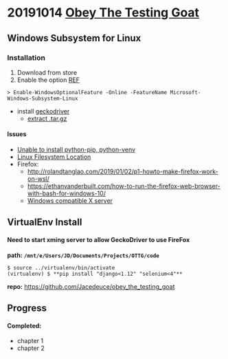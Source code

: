 # 20191014 [Obey The Testing Goat](http://www.obeythetestinggoat.com/pages/book.html)

## Windows Subsystem for Linux
### Installation
1. Download from store
2. Enable the option [REF](https://docs.microsoft.com/en-us/windows/wsl/install-win10?redirectedfrom=MSDN)
```
> Enable-WindowsOptionalFeature -Online -FeatureName Microsoft-Windows-Subsystem-Linux
```
* install [geckodriver](https://github.com/mozilla/geckodriver/releases/tag/v0.26.0)
	* [extract .tar.gz](https://www.interserver.net/tips/kb/extract-tar-gz-files-using-linux-command-line/)
#### Issues
* [Unable to install python-pip, python-venv](https://askubuntu.com/questions/1061486/unable-to-locate-package-python-pip-when-trying-to-install-from-fresh-18-04-in)
* [Linux Filesystem Location](https://www.howtogeek.com/261383/how-to-access-your-ubuntu-bash-files-in-windows-and-your-windows-system-drive-in-bash/)
* Firefox:
	* http://rolandtanglao.com/2019/01/02/p1-howto-make-firefox-work-on-wsl/
	* https://ethanvanderbuilt.com/how-to-run-the-firefox-web-browser-with-bash-for-windows-10/
	* [Windows compatible X server](https://sourceforge.net/projects/xming/files/latest/download)

## VirtualEnv Install
#### Need to start xming server to allow GeckoDriver to use FireFox

**path: `/mnt/e/Users/JD/Documents/Projects/OTTG/code`**
``` console
$ source ../virtualenv/bin/activate
(virtualenv) $ **pip install "django<1.12" "selenium<4"**
```
**repo:** https://github.com/Jacedeuce/obey_the_testing_goat

## Progress
#### Completed:
* chapter 1
* chapter 2
<!--stackedit_data:
eyJoaXN0b3J5IjpbMjMyMzc2NDk3LDE4Nzg4NTI2MjYsLTIwMD
M0Mjk5MzNdfQ==
-->